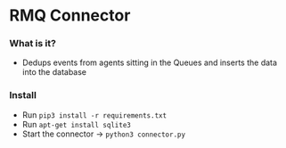 # RMQ Connector

### What is it?  
+ Dedups events from agents sitting in the Queues and inserts the data into the database  

### Install  
+ Run `pip3 install -r requirements.txt`  
+ Run `apt-get install sqlite3`  
+ Start the connector -> `python3 connector.py`

